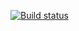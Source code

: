 [![Build status](https://ci.appveyor.com/api/projects/status/ihi78aeix1n8gkwl?svg=true)](https://ci.appveyor.com/project/Gnucheva/selenide)
